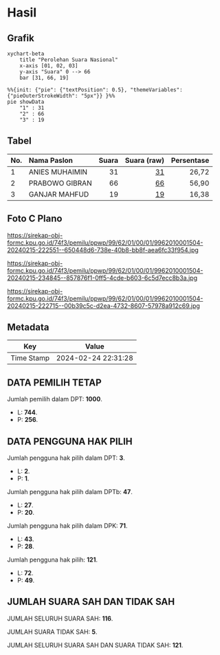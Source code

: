 # Hasil

## Grafik

```mermaid
xychart-beta
    title "Perolehan Suara Nasional"
    x-axis [01, 02, 03]
    y-axis "Suara" 0 --> 66
    bar [31, 66, 19]
```

```mermaid
%%{init: {"pie": {"textPosition": 0.5}, "themeVariables": {"pieOuterStrokeWidth": "5px"}} }%%
pie showData
    "1" : 31
    "2" : 66
    "3" : 19
```

## Tabel

| No. | Nama Paslon    | Suara | Suara (raw) | Persentase |
|:--- |:-------------- | -----:| -----------:| ----------:|
| 1   | ANIES MUHAIMIN | 31    | [31][p-1]   | 26,72      |
| 2   | PRABOWO GIBRAN | 66    | [66][p-2]   | 56,90      |
| 3   | GANJAR MAHFUD  | 19    | [19][p-3]   | 16,38      |


[p-1]: https://github.com/gigit-pemilu/pemilu-2024/blob/main/pilpres/hitung-suara/sub/99-luar-negeri/sub/62-kuala-lumpur-malaysia/sub/01-kuala-lumpur-malaysia/sub/0001-kuala-lumpur-malaysia/sub/504-tps-191/sub/paslon-1.txt
[p-2]: https://github.com/gigit-pemilu/pemilu-2024/blob/main/pilpres/hitung-suara/sub/99-luar-negeri/sub/62-kuala-lumpur-malaysia/sub/01-kuala-lumpur-malaysia/sub/0001-kuala-lumpur-malaysia/sub/504-tps-191/sub/paslon-2.txt
[p-3]: https://github.com/gigit-pemilu/pemilu-2024/blob/main/pilpres/hitung-suara/sub/99-luar-negeri/sub/62-kuala-lumpur-malaysia/sub/01-kuala-lumpur-malaysia/sub/0001-kuala-lumpur-malaysia/sub/504-tps-191/sub/paslon-3.txt

## Foto C Plano

https://sirekap-obj-formc.kpu.go.id/74f3/pemilu/ppwp/99/62/01/00/01/9962010001504-20240215-222551--650448d6-738e-40b8-bb8f-aea6fc33f954.jpg

https://sirekap-obj-formc.kpu.go.id/74f3/pemilu/ppwp/99/62/01/00/01/9962010001504-20240215-234845--857876f1-0ff5-4cde-b603-6c5d7ecc8b3a.jpg

https://sirekap-obj-formc.kpu.go.id/74f3/pemilu/ppwp/99/62/01/00/01/9962010001504-20240215-222715--00b39c5c-d2ea-4732-8607-57978a912c69.jpg


## Metadata

| Key        | Value               |
| ---------- | ------------------- |
| Time Stamp | 2024-02-24 22:31:28 |


## DATA PEMILIH TETAP

Jumlah pemilih dalam DPT: **1000**.
 * L: **744**.
 * P: **256**.

## DATA PENGGUNA HAK PILIH

Jumlah pengguna hak pilih dalam DPT: **3**.
 * L: **2**.
 * P: **1**.

Jumlah pengguna hak pilih dalam DPTb: **47**.
 * L: **27**.
 * P: **20**.

Jumlah pengguna hak pilih dalam DPK: **71**.
 * L: **43**.
 * P: **28**.

Jumlah pengguna hak pilih: **121**.
 * L: **72**.
 * P: **49**.

## JUMLAH SUARA SAH DAN TIDAK SAH

JUMLAH SELURUH SUARA SAH: **116**.

JUMLAH SUARA TIDAK SAH: **5**.

JUMLAH SELURUH SUARA SAH DAN SUARA TIDAK SAH: **121**.


